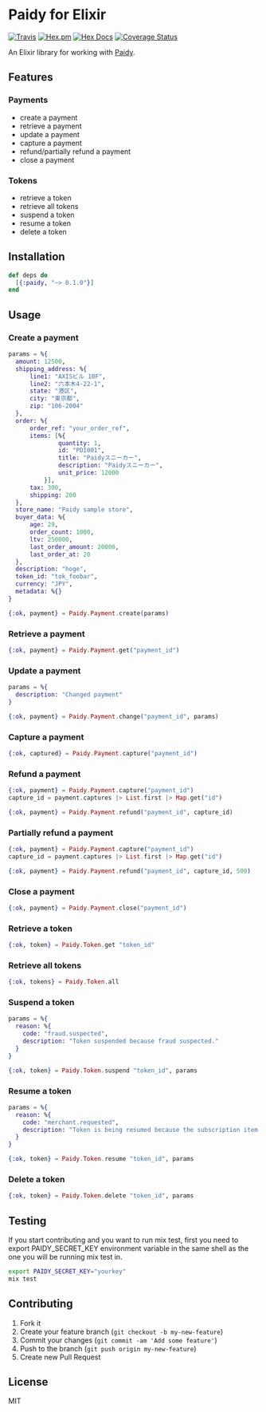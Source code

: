 # Paidy for Elixir

[![Travis](https://img.shields.io/travis/shufo/paidy-elixir.svg)](https://travis-ci.org/shufo/paidy-elixir)
[![Hex.pm](https://img.shields.io/hexpm/v/paidy.svg)](https://hex.pm/packages/paidy)
[![Hex Docs](https://img.shields.io/badge/hex-docs-9768d1.svg)](https://hexdocs.pm/paidy)
[![Coverage Status](https://coveralls.io/repos/github/shufo/paidy-elixir/badge.svg?branch=master)](https://coveralls.io/github/shufo/paidy-elixir?branch=master)

An Elixir library for working with [Paidy](https://paidy.com/).

## Features

### Payments
* create a payment
* retrieve a payment
* update a payment
* capture a payment
* refund/partially refund a payment
* close a payment

### Tokens
* retrieve a token
* retrieve all tokens
* suspend a token
* resume a token
* delete a token


## Installation


```elixir
def deps do
  [{:paidy, "~> 0.1.0"}]
end
```

## Usage

### Create a payment

```elixir
params = %{
  amount: 12500,
  shipping_address: %{
      line1: "AXISビル 10F",
      line2: "六本木4-22-1",
      state: "港区",
      city: "東京都",
      zip: "106-2004"
  },
  order: %{
      order_ref: "your_order_ref",
      items: [%{
              quantity: 1,
              id: "PDI001",
              title: "Paidyスニーカー",
              description: "Paidyスニーカー",
              unit_price: 12000
          }],
      tax: 300,
      shipping: 200
  },
  store_name: "Paidy sample store",
  buyer_data: %{
      age: 29,
      order_count: 1000,
      ltv: 250000,
      last_order_amount: 20000,
      last_order_at: 20
  },
  description: "hoge",
  token_id: "tok_foobar",
  currency: "JPY",
  metadata: %{}
}

{:ok, payment} = Paidy.Payment.create(params)
```

### Retrieve a payment

```elixir
{:ok, payment} = Paidy.Payment.get("payment_id")
```

### Update a payment

```elixir
params = %{
  description: "Changed payment"
}

{:ok, payment} = Paidy.Payment.change("payment_id", params)
```

### Capture a payment

```elixir
{:ok, captured} = Paidy.Payment.capture("payment_id")
```

### Refund a payment

```elixir
{:ok, payment} = Paidy.Payment.capture("payment_id")
capture_id = payment.captures |> List.first |> Map.get("id")

{:ok, payment} = Paidy.Payment.refund("payment_id", capture_id)
```

### Partially refund a payment

```elixir
{:ok, payment} = Paidy.Payment.capture("payment_id")
capture_id = payment.captures |> List.first |> Map.get("id")

{:ok, payment} = Paidy.Payment.refund("payment_id", capture_id, 500)
```

### Close a payment

```elixir
{:ok, payment} = Paidy.Payment.close("payment_id")
```

### Retrieve a token

```elixir
{:ok, token} = Paidy.Token.get "token_id"
```

### Retrieve all tokens

```elixir
{:ok, tokens} = Paidy.Token.all
```

### Suspend a token

```elixir
params = %{
  reason: %{
    code: "fraud.suspected",
    description: "Token suspended because fraud suspected."
  }
}

{:ok, token} = Paidy.Token.suspend "token_id", params
```

### Resume a token

```elixir
params = %{
  reason: %{
    code: "merchant.requested",
    description: "Token is being resumed because the subscription item is back in stock"
  }
}

{:ok, token} = Paidy.Token.resume "token_id", params
```

### Delete a token

```elixir
{:ok, token} = Paidy.Token.delete "token_id", params
```

## Testing
If you start contributing and you want to run mix test, first you need to export PAIDY_SECRET_KEY environment variable in the same shell as the one you will be running mix test in.

```bash
export PAIDY_SECRET_KEY="yourkey"
mix test
```

## Contributing

1. Fork it
2. Create your feature branch (`git checkout -b my-new-feature`)
3. Commit your changes (`git commit -am 'Add some feature'`)
4. Push to the branch (`git push origin my-new-feature`)
5. Create new Pull Request

## License

MIT

